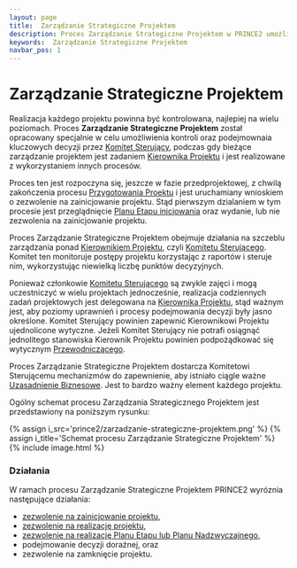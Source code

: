 ```yaml
---
layout: page
title:  Zarządzanie Strategiczne Projektem
description: Proces Zarządzanie Strategiczne Projektem w PRINCE2 umożliwia Komitetowi Sterującemu przyjęcie odpowiedzialności za powodzenie projektu poprzez podejmowanie kluczowych decyzji.
keywords:  Zarządzanie Strategiczne Projektem
navbar_pos: 1
---
```

#  Zarządzanie Strategiczne Projektem

Realizacja każdego projektu powinna być kontrolowana, najlepiej na wielu poziomach. Proces **Zarządzanie Strategiczne Projektem**
został opracowany specjalnie w celu umożliwienia kontroli oraz podejmownaia kluczowych decyzji przez [Komitet Sterujący](/prince2/komitet-starujacy),
podczas gdy bieżące zarządzanie projektem jest zadaniem [Kierownika Projektu](/prince2/kierownik-projektu) i jest realizowane z wykorzystaniem
innych procesów.

Proces ten jest rozpoczyna się, jeszcze w fazie przedprojektowej, z chwilą zakończenia procesu [Przygotowania Proektu](/prince2/przygotowanie-projektu)
i jest uruchamiany wnioskiem o zezwolenie na zainicjowanie projektu. Stąd pierwszym dzialaniem w tym procesie jest przeglądnięcie
[Planu Etapu inicjowania](/prince2/plan-etapu) oraz wydanie, lub nie zezwolenia na zainicjowanie projektu.

Proces Zarządzanie Strategiczne Projektem obejmuje działania na szczeblu zarządzania ponad [Kierownikiem Projektu](/prince2/kierownik-projektu), czyli
[Komitetu Sterującego](/prince2/komitet-sterujacy). Komitet ten monitoruje postępy projektu korzystając z raportów i steruje nim, wykorzystując niewielką
liczbę punktów decyzyjnych.

Ponieważ członkowie [Komitetu Sterującego](/prince2/komitet-sterujacy) są zwykle zajęci i mogą uczestniczyć w wielu projektach
jednocześnie, realizacja codziennych zadań projektowych jest delegowana na [Kierownika Projektu](/prince2/kierownik-projektu), stąd ważnym jest, aby poziomy
uprawnień i procesy podejmowania decyzji były jasno określone. Komitet Sterujący powinien zapewnić Kierownikowi Projektu ujednolicone wytyczne. Jeżeli
Komitet Sterujący nie potrafi osiągnąć jednolitego stanowiska Kierownik Projektu powinien podpożądkować się wytycznym [Przewodniczącego](/prince2/przewodniczacy).

Proces Zarządzanie Strategiczne Projektem dostarcza Komitetowi Sterującemu mechanizmów do zapewnienie, aby istniało ciągle ważne
[Uzasadnienie Biznesowe](/prince2/uzasadnienie-biznesowe). Jest to bardzo ważny element każdego projektu.

Ogólny schemat procesu Zarządzania Strategicznego Projektem jest przedstawiony na poniższym rysunku:

{% assign i_src='prince2/zarzadzanie-strategiczne-projektem.png' %}
{% assign i_title='Schemat procesu Zarządzanie Strategiczne Projektem' %}
{% include image.html %}

### Działania

W ramach procesu Zarządzanie Strategiczne Projektem PRINCE2 wyróznia następujące działania:

  * [zezwolenie na zainicjowanie projektu](/prince2/zarzadzanie-strategiczne-projektem/zezwalanie-na-zainicjowanie-projektu),
  * [zezwolenie na realizację projektu](/prince2/zarzadzanie-strategiczne-projektem/zezwalanie-na-realizacje-projektu),
  * [zezwolenie na realizację Planu Etapu lub Planu Nadzwyczajnego](/prince2/zarzadzanie-strategiczne-projektem/zezwalanie-na-realizacje-planu-etapu-lub-planu-nadzwyczajnego),
  * podejmowanie decyzji doraźnej, oraz
  * zezwolenie na zamknięcie projektu.